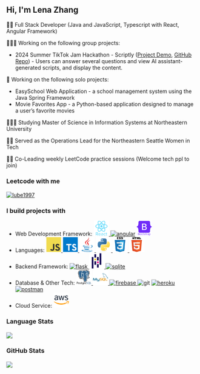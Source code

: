 <div align="left">
  <h2>Hi, I'm Lena Zhang</h2>
  <p>👩‍💻 Full Stack Developer (Java and JavaScript, Typescript with React, Angular Framework)</p>

  <p>🧑‍🤝‍🧑 Working on the following group projects:</p>
  <ul>
    <li>
      2024 Summer TikTok Jam Hackathon - Scriptly 
      (<a href="https://devpost.com/software/scriptly">Project Demo</a>, 
      <a href="https://github.com/[your-github-repo]">GitHub Repo</a>) - Users can answer several questions and view AI assistant-generated scripts, and display the content.
    </li>
  </ul>
  
  <p>🧪 Working on the following solo projects:</p>
   <ul>
    <li>EasySchool Web Application - a school management system using the Java Spring Framework</li>
    <li>Movie Favorites App - a Python-based application designed to manage a user’s favorite movies</li>
  </ul>
  
  <p>👩🏻‍🎓 Studying Master of Science in Information Systems at Northeastern University</p>
  
  <p>🧑‍💻 Served as the Operations Lead for the Northeastern Seattle Women in Tech</p>
  
  <p>🐱‍💻 Co-Leading weekly LeetCode practice sessions (Welcome tech ppl to join)</p>
  
  <h3>Leetcode with me</h3>
  <p>
    <a href="https://www.leetcode.com/lube1997" target="blank">
      <img align="center" src="https://raw.githubusercontent.com/rahuldkjain/github-profile-readme-generator/master/src/images/icons/Social/leet-code.svg" alt="lube1997" height="30" width="40" />
    </a>
  </p>
  
  <h3>I build projects with</h3>
  <p align="center"> 
   <ul>
    <li>Web Development Framework:  
        <a href="https://reactjs.org/" target="_blank" rel="noreferrer"> <img src="https://raw.githubusercontent.com/devicons/devicon/master/icons/react/react-original-wordmark.svg" alt="react" width="40" height="40"/> </a>
        <a href="https://angular.io" target="_blank" rel="noreferrer"> <img src="https://angular.io/assets/images/logos/angular/angular.svg" alt="angular" width="40" height="40"/></a>
        <a href="https://getbootstrap.com" target="_blank" rel="noreferrer"> <img src="https://raw.githubusercontent.com/devicons/devicon/master/icons/bootstrap/bootstrap-plain-wordmark.svg" alt="bootstrap" width="40" height="40"/> </a>
    </li>
    <li>Languages: 
      <a href="https://developer.mozilla.org/en-US/docs/Web/JavaScript" target="_blank" rel="noreferrer"> <img src="https://raw.githubusercontent.com/devicons/devicon/master/icons/javascript/javascript-original.svg" alt="javascript" width="40" height="40"/> </a>
      <a href="https://www.typescriptlang.org/" target="_blank" rel="noreferrer"> <img src="https://raw.githubusercontent.com/devicons/devicon/master/icons/typescript/typescript-original.svg" alt="typescript" width="40" height="40"/> </a> 
      <a href="https://www.java.com" target="_blank" rel="noreferrer"> <img src="https://raw.githubusercontent.com/devicons/devicon/master/icons/java/java-original.svg" alt="java" width="40" height="40"/> </a>
      <a href="https://www.python.org" target="_blank" rel="noreferrer"> <img src="https://raw.githubusercontent.com/devicons/devicon/master/icons/python/python-original.svg" alt="python" width="40" height="40"/> </a>
      <a href="https://www.w3schools.com/css/" target="_blank" rel="noreferrer"> <img src="https://raw.githubusercontent.com/devicons/devicon/master/icons/css3/css3-original-wordmark.svg" alt="css3" width="40" height="40"/> </a>
      <a href="https://www.w3.org/html/" target="_blank" rel="noreferrer"> <img src="https://raw.githubusercontent.com/devicons/devicon/master/icons/html5/html5-original-wordmark.svg" alt="html5" width="40" height="40"/> </a>
    </li>
    <li>Backend Framework:  
        <a href="https://flask.palletsprojects.com/" target="_blank" rel="noreferrer"> <img src="https://www.vectorlogo.zone/logos/pocoo_flask/pocoo_flask-icon.svg" alt="flask" width="40" height="40"/> </a>
        <a href="https://pandas.pydata.org/" target="_blank" rel="noreferrer"> <img src="https://raw.githubusercontent.com/devicons/devicon/2ae2a900d2f041da66e950e4d48052658d850630/icons/pandas/pandas-original.svg" alt="pandas" width="40" height="40"/> </a>
        <a href="https://www.sqlite.org/" target="_blank" rel="noreferrer"> <img src="https://www.vectorlogo.zone/logos/sqlite/sqlite-icon.svg" alt="sqlite" width="40" height="40"/> </a>
    </li>
     <li>Database & Other Tech:  
        <a href="https://www.postgresql.org" target="_blank" rel="noreferrer"> <img src="https://raw.githubusercontent.com/devicons/devicon/master/icons/postgresql/postgresql-original-wordmark.svg" alt="postgresql" width="40" height="40"/> </a>
       <a href="https://www.mysql.com/" target="_blank" rel="noreferrer"> <img src="https://raw.githubusercontent.com/devicons/devicon/master/icons/mysql/mysql-original-wordmark.svg" alt="mysql" width="40" height="40"/> </a>
       <a href="https://firebase.google.com/" target="_blank" rel="noreferrer"> <img src="https://www.vectorlogo.zone/logos/firebase/firebase-icon.svg" alt="firebase" width="40" height="40"/> </a>
       <img src="https://www.vectorlogo.zone/logos/git-scm/git-scm-icon.svg" alt="git" width="40" height="40"/> </a> <a href="https://heroku.com" target="_blank" rel="noreferrer"> <img src="https://www.vectorlogo.zone/logos/heroku/heroku-icon.svg" alt="heroku" width="40" height="40"/> </a> <a href="https://postman.com" target="_blank" rel="noreferrer"> <img src="https://www.vectorlogo.zone/logos/getpostman/getpostman-icon.svg" alt="postman" width="40" height="40"/> </a>
    </li>
     <li>Cloud Service:  
        <a href="https://aws.amazon.com" target="_blank" rel="noreferrer"> <img src="https://raw.githubusercontent.com/devicons/devicon/master/icons/amazonwebservices/amazonwebservices-original-wordmark.svg" alt="aws" width="40" height="40"/> </a>
    </li>
  </ul>
    </p>
  
  <h3>Language Stats</h3>
  <p >
    <a href="https://github.com/leyulunna">
      <img height=400 align="center" src="https://github-readme-stats.vercel.app/api/top-langs/?username=leyulunna&size_weight=0.5&count_weight=0.5&langs_count=8" />
    </a>
  </p>
  
  <h3>GitHub Stats</h3>
  <p>
    <a href="https://github.com/leyulunna">
      <img height=200 align="center" src="https://github-readme-stats.vercel.app/api?username=leyulunna&show_icons=true&theme=highcontrast&include_all_commits=true&rank_icon=github" />
    </a>
  </p>
</div>

